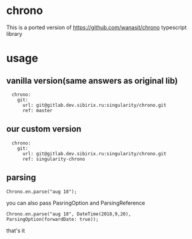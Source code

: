 # chrono

This is a ported version of https://github.com/wanasit/chrono typescript library

# usage

## vanilla version(same answers as original lib)
```
  chrono:
    git:
      url: git@gitlab.dev.sibirix.ru:singularity/chrono.git
      ref: master
```
## our custom version
```
  chrono:
    git:
      url: git@gitlab.dev.sibirix.ru:singularity/chrono.git
      ref: singularity-chrono
```
## parsing
```
Chrono.en.parse("aug 18");
```
you can also pass PasringOption and ParsingReference
```
Chrono.en.parse("aug 18", DateTime(2018,9,20), ParsingOption(forwardDate: true));
```
that's it




